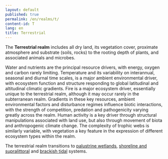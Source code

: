 ```yaml
---
layout: default
published: true
permalink: /en/realms/t/
content-id: T
lang: en
title: Terrestrial
---
```


The **Terrestrial realm** includes all dry land, its vegetation cover, proximate atmosphere and substrate (soils, rocks) to the rooting depth of plants, and associated animals and microbes.

Water and nutrients are the principal resource drivers, with energy, oxygen and carbon rarely limiting. Temperature and its variability on interannual, seasonal and diurnal time scales, is a major ambient environmental driver, with ecosystem function and structure responding to global latitudinal and altitudinal climatic gradients. Fire is a major ecosystem driver, essentially unique to the terrestrial realm, although it may occur rarely in the subterranean realm. Gradients in these key resources, ambient environmental factors and disturbance regimes influence biotic interactions, with the strength of competition, predation and pathogenicity varying greatly across the realm. Human activity is a key driver through structural manipulations associated with land use, but also through movement of biota and anthropogenic climate change. The complexity of trophic webs is similarly variable, with vegetation a key feature in the expression of different ecosystem types within the realm.

The terrestrial realm transitions to [palustrine wetlands](/explore/realms/TF), [shoreline and supralittoral](/explore/realms/MT) and [brackish tidal](/explore/realms/MFT) systems.
